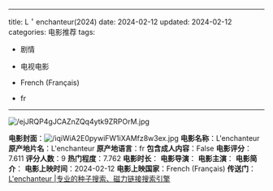 
---
title: L＇enchanteur(2024)
date: 2024-02-12
updated: 2024-02-12
categories: 电影推荐
tags:

- 剧情
- 电视电影

- French (Français)
- fr
---

<img src="https://image.tmdb.org/t/p/original/ejJRQP4gJCAZnZQq4ytk9ZRPOrM.jpg" alt="/ejJRQP4gJCAZnZQq4ytk9ZRPOrM.jpg" title="/ejJRQP4gJCAZnZQq4ytk9ZRPOrM.jpg">

**电影封面**：<img src="https://image.tmdb.org/t/p/w200/iqiWiA2E0pywiFW1iXAMfz8w3ex.jpg" alt="/iqiWiA2E0pywiFW1iXAMfz8w3ex.jpg" title="/iqiWiA2E0pywiFW1iXAMfz8w3ex.jpg">
**电影名称**：L'enchanteur
**原产地片名**：L'enchanteur
**原产地语言**：fr
**包含成人内容**：False
**电影评分**：7.611
**评分人数**：9
**热门程度**：7.762
**电影时长**：
**电影导演**：
**电影主演**：
**电影简介**：
**电影上映时间**：2024-02-12
**电影上映国家**：French (Français)
**传送门**：[L'enchanteur |专业的种子搜索、磁力链接搜索引擎](https://movie.amd794.com:2083/?search=L%27enchanteur&ordering=&mode=match_phrase&page_size=10&page=1)

